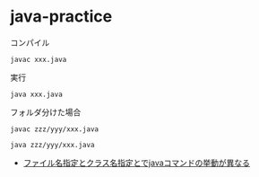 # java-practice

コンパイル

```
javac xxx.java
```

実行

```
java xxx.java
```

フォルダ分けた場合

```
javac zzz/yyy/xxx.java
```

```
java zzz/yyy/xxx.java
```


- [ファイル名指定とクラス名指定とでjavaコマンドの挙動が異なる](https://qiita.com/Yuto-8867/questions/dce5ecf00c605ddac805)

